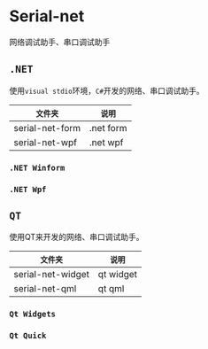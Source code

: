 # Serial-net
网络调试助手、串口调试助手

## `.NET`
使用`visual stdio`环境，`C#`开发的网络、串口调试助手。

`文件夹` | `说明`
 ---- | ---
 serial-net-form | .net form
 serial-net-wpf | .net wpf

### `.NET Winform`

### `.NET Wpf`

## `QT`
使用QT来开发的网络、串口调试助手。

`文件夹` | `说明`
 ---- | ---
 serial-net-widget | qt widget
 serial-net-qml | qt qml

### `Qt Widgets`



### `Qt Quick`



